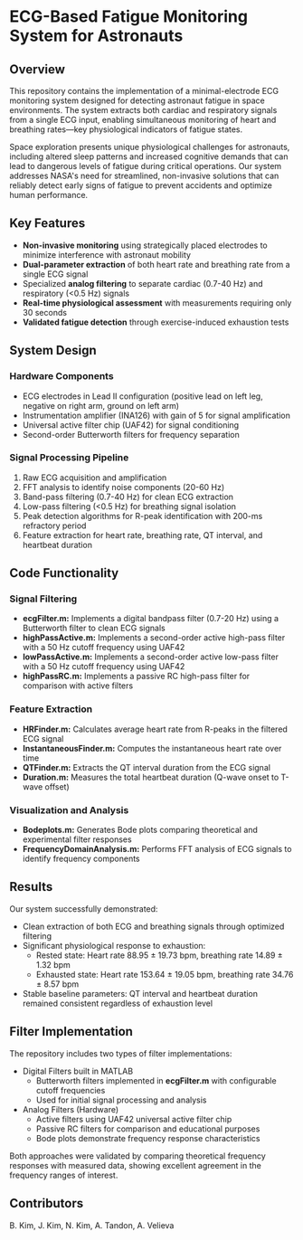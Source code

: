 # ECG-Based Fatigue Monitoring System for Astronauts
## Overview
This repository contains the implementation of a minimal-electrode ECG monitoring system designed for detecting astronaut fatigue in space environments. The system extracts both cardiac and respiratory signals from a single ECG input, enabling simultaneous monitoring of heart and breathing rates—key physiological indicators of fatigue states.

Space exploration presents unique physiological challenges for astronauts, including altered sleep patterns and increased cognitive demands that can lead to dangerous levels of fatigue during critical operations. Our system addresses NASA's need for streamlined, non-invasive solutions that can reliably detect early signs of fatigue to prevent accidents and optimize human performance.

## Key Features
- **Non-invasive monitoring** using strategically placed electrodes to minimize interference with astronaut mobility
- **Dual-parameter extraction** of both heart rate and breathing rate from a single ECG signal
- Specialized **analog filtering** to separate cardiac (0.7-40 Hz) and respiratory (<0.5 Hz) signals
- **Real-time physiological assessment** with measurements requiring only 30 seconds
- **Validated fatigue detection** through exercise-induced exhaustion tests

## System Design
### Hardware Components
- ECG electrodes in Lead II configuration (positive lead on left leg, negative on right arm, ground on left arm)
- Instrumentation amplifier (INA126) with gain of 5 for signal amplification
- Universal active filter chip (UAF42) for signal conditioning
- Second-order Butterworth filters for frequency separation

### Signal Processing Pipeline
1. Raw ECG acquisition and amplification
2. FFT analysis to identify noise components (20-60 Hz)
3. Band-pass filtering (0.7-40 Hz) for clean ECG extraction
4. Low-pass filtering (<0.5 Hz) for breathing signal isolation
5. Peak detection algorithms for R-peak identification with 200-ms refractory period
6. Feature extraction for heart rate, breathing rate, QT interval, and heartbeat duration

## Code Functionality
### Signal Filtering
- **ecgFilter.m:** Implements a digital bandpass filter (0.7-20 Hz) using a Butterworth filter to clean ECG signals
- **highPassActive.m:** Implements a second-order active high-pass filter with a 50 Hz cutoff frequency using UAF42
- **lowPassActive.m:** Implements a second-order active low-pass filter with a 50 Hz cutoff frequency using UAF42
- **highPassRC.m:** Implements a passive RC high-pass filter for comparison with active filters

### Feature Extraction
- **HRFinder.m:** Calculates average heart rate from R-peaks in the filtered ECG signal
- **InstantaneousFinder.m:** Computes the instantaneous heart rate over time
- **QTFinder.m:** Extracts the QT interval duration from the ECG signal
- **Duration.m:** Measures the total heartbeat duration (Q-wave onset to T-wave offset)

### Visualization and Analysis
- **Bodeplots.m:** Generates Bode plots comparing theoretical and experimental filter responses
- **FrequencyDomainAnalysis.m:** Performs FFT analysis of ECG signals to identify frequency components

## Results
Our system successfully demonstrated:
- Clean extraction of both ECG and breathing signals through optimized filtering
- Significant physiological response to exhaustion:
  - Rested state: Heart rate 88.95 ± 19.73 bpm, breathing rate 14.89 ± 1.32 bpm
  - Exhausted state: Heart rate 153.64 ± 19.05 bpm, breathing rate 34.76 ± 8.57 bpm
- Stable baseline parameters: QT interval and heartbeat duration remained consistent regardless of exhaustion level

## Filter Implementation
The repository includes two types of filter implementations:
- Digital Filters built in MATLAB
  - Butterworth filters implemented in **ecgFilter.m** with configurable cutoff frequencies
  - Used for initial signal processing and analysis
- Analog Filters (Hardware)
  - Active filters using UAF42 universal active filter chip
  - Passive RC filters for comparison and educational purposes
  - Bode plots demonstrate frequency response characteristics

Both approaches were validated by comparing theoretical frequency responses with measured data, showing excellent agreement in the frequency ranges of interest.

## Contributors
B. Kim, J. Kim, N. Kim, A. Tandon, A. Velieva
